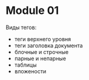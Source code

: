 # Module 01


Виды тегов:
 - теги верхнего уровня
 - теги заголовка документа
 - блочные и строчные
 - парные и непарные 
 - таблицы
 - вложености